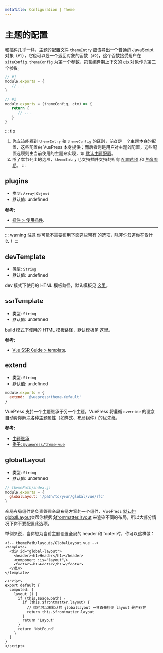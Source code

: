 ```yaml
---
metaTitle: Configuration | Theme
---
```


# 主题的配置

和插件几乎一样，主题的配置文件 `themeEntry` 应该导出一个普通的 JavaScript 对象（`#1`），它也可以是一个返回对象的函数（`#2`），这个函数接受用户在 `siteConfig.themeConfig` 为第一个参数、包含编译期上下文的 [ctx](../plugin/context-api.md) 对象作为第二个参数。

``` js
// #1
module.exports = {
   // ...
}
```

``` js
// #2
module.exports = (themeConfig, ctx) => {
   return {
      // ...
   }
}
```

::: tip
1. 你应该能看到 `themeEntry` 和 `themeConfig` 的区别，前者是一个主题本身的配置，这些配置由 VuePress 本身提供；而后者则是用户对主题的配置，这些配置选项则由当前使用的主题来实现，如 [默认主题配置](./default-theme-config.md)。
2. 除了本节列出的选项，`themeEntry` 也支持插件支持的所有 [配置选项](../plugin/option-api.md) 和 [生命周期](../plugin/life-cycle.md)。
:::

## plugins

- 类型: `Array|Object`
- 默认值: undefined

**参考:**

- [插件 > 使用插件](../plugin/using-a-plugin.md).

---

::: warning 注意
你可能不需要使用下面这些带有 <Badge text="Danger Zone" vertical="middle"/> 的选项，除非你知道你在做什么！
:::

## devTemplate <Badge text="Danger Zone"/>

- 类型: `String`
- 默认值: undefined

dev 模式下使用的 HTML 模板路径，默认模板见 [这里](https://github.com/vuejs/vuepress/blob/master/packages/%40vuepress/core/lib/client/index.dev.html)。

## ssrTemplate <Badge text="Danger Zone"/>

- 类型: `String`
- 默认值: undefined

build 模式下使用的 HTML 模板路径，默认模板见 [这里](https://github.com/vuejs/vuepress/blob/master/packages/%40vuepress/core/lib/client/index.ssr.html)。

**参考:**

- [Vue SSR Guide > template](https://ssr.vuejs.org/zh/api/#createrenderer).


## extend <Badge text="Danger Zone"/>

- 类型: `String`
- 默认值: undefined

```js
module.exports = {
  extend: '@vuepress/theme-default'
}
```

VuePress 支持一个主题继承于另一个主题。VuePress 将遵循 `override` 的理念自动帮你解决各种主题属性（如样式、布局组件）的优先级。

**参考:**

- [主题继承](./inheritance.md)
- [例子: `@vuepress/theme-vue`](https://github.com/vuejs/vuepress/tree/master/packages/@vuepress/theme-vue)

## globalLayout <Badge text="Danger Zone"/>

- 类型: `String`
- 默认值: undefined

```js
// themePath/index.js
module.exports = {
  globalLayout: '/path/to/your/global/vue/sfc'
}
```

全局布局组件是负责管理全局布局方案的一个组件，VuePress [默认的 globalLayout](https://github.com/vuejs/vuepress/blob/master/packages/%40vuepress/core/lib/client/components/GlobalLayout.vue)会帮你根据 [$frontmatter.layout](../guide/frontmatter.md#layout) 来渲染不同的布局，所以大部分情况下你不要配置此选项。

举例来说，当你想为当前主题设置全局的 header 和 footer 时，你可以这样做：


```vue
<!-- themePath/layouts/GlobalLayout.vue -->
<template>
  <div id="global-layout">
    <header><h1>Header</h1></header>
    <component :is="layout"/>
    <footer><h1>Footer</h1></footer>
  </div>
</template>

<script>
export default {
  computed: {
    layout () {
      if (this.$page.path) {
        if (this.$frontmatter.layout) {
          // 你也可以像默认的 globalLayout 一样首先检测 layout 是否存在
          return this.$frontmatter.layout
        }
        return 'Layout'
      }
      return 'NotFound'
    }
  }
}
</script>
```
